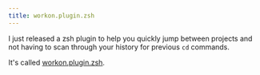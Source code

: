 ```yaml
---
title: workon.plugin.zsh
---
```

I just released a zsh plugin to help you quickly jump between projects and not having to scan through your history for previous `cd` commands.

It's called [workon.plugin.zsh](https://github.com/bryanculver/workon.plugin.zsh).
